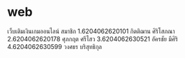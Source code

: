 # web
เว็บเติมเงินเกมออนไลน์ สมาชิก 1.6204062620101 กิตติฌาน ศิริโสภณา 2.6204062620178 ศุภกฤต ศรีไสว 3.6204062630521 อัครชัย มีศิริ 4.6204062630599 วงศธร บริสุทธิกุล
